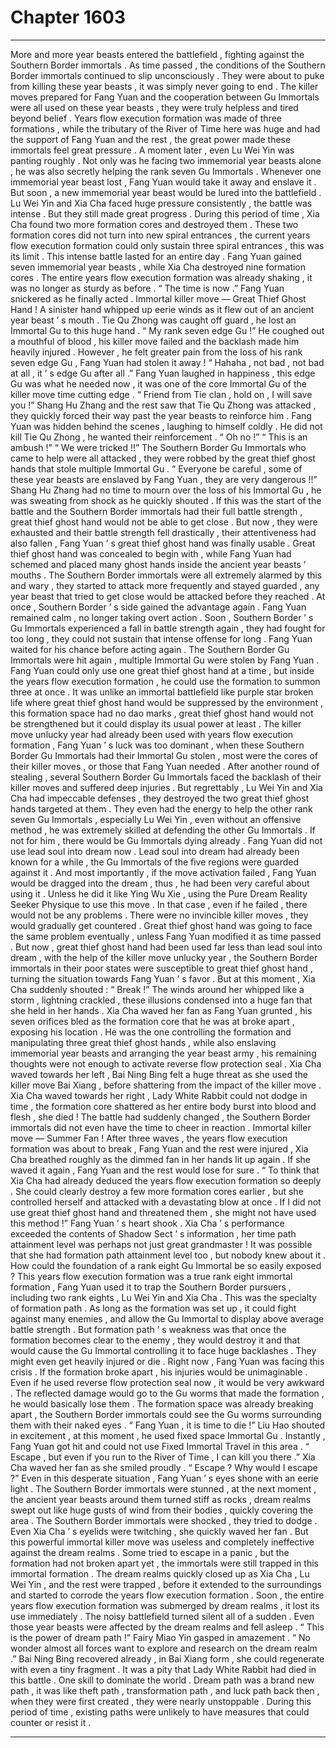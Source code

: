
# Chapter 1603


---

More and more year beasts entered the battlefield , fighting against the Southern Border immortals .
As time passed , the conditions of the Southern Border immortals continued to slip unconsciously .
They were about to puke from killing these year beasts , it was simply never going to end . The killer moves prepared for Fang Yuan and the cooperation between Gu Immortals were all used on these year beasts , they were truly helpless and tired beyond belief .
Years flow execution formation was made of three formations , while the tributary of the River of Time here was huge and had the support of Fang Yuan and the rest , the great power made these immortals feel great pressure .
A moment later , even Lu Wei Yin was panting roughly . Not only was he facing two immemorial year beasts alone , he was also secretly helping the rank seven Gu Immortals .
Whenever one immemorial year beast lost , Fang Yuan would take it away and enslave it . But soon , a new immemorial year beast would be lured into the battlefield .
Lu Wei Yin and Xia Cha faced huge pressure consistently , the battle was intense .
But they still made great progress . During this period of time , Xia Cha found two more formation cores and destroyed them . These two formation cores did not turn into new spiral entrances , the current years flow execution formation could only sustain three spiral entrances , this was its limit .
This intense battle lasted for an entire day .
Fang Yuan gained seven immemorial year beasts , while Xia Cha destroyed nine formation cores .
The entire years flow execution formation was already shaking , it was no longer as sturdy as before .
“ The time is now .” Fang Yuan snickered as he finally acted .
Immortal killer move — Great Thief Ghost Hand !
A sinister hand whipped up eerie winds as it flew out of an ancient year beast ’ s mouth . Tie Qu Zhong was caught off guard , he lost an Immortal Gu to this huge hand .
“ My rank seven edge Gu !” He coughed out a mouthful of blood , his killer move failed and the backlash made him heavily injured . However , he felt greater pain from the loss of his rank seven edge Gu , Fang Yuan had stolen it away !
“ Hahaha , not bad , not bad at all , it ’ s edge Gu after all .” Fang Yuan laughed in happiness , this edge Gu was what he needed now , it was one of the core Immortal Gu of the killer move time cutting edge .
“ Friend from Tie clan , hold on , I will save you !” Shang Hu Zhang and the rest saw that Tie Qu Zhong was attacked , they quickly forced their way past the year beasts to reinforce him .
Fang Yuan was hidden behind the scenes , laughing to himself coldly .
He did not kill Tie Qu Zhong , he wanted their reinforcement .
“ Oh no !”
“ This is an ambush !”
“ We were tricked !!”
The Southern Border Gu Immortals who came to help were all attacked , they were robbed by the great thief ghost hands that stole multiple Immortal Gu .
“ Everyone be careful , some of these year beasts are enslaved by Fang Yuan , they are very dangerous !!” Shang Hu Zhang had no time to mourn over the loss of his Immortal Gu , he was sweating from shock as he quickly shouted .
If this was the start of the battle and the Southern Border immortals had their full battle strength , great thief ghost hand would not be able to get close . But now , they were exhausted and their battle strength fell drastically , their attentiveness had also fallen , Fang Yuan ’ s great thief ghost hand was finally usable .
Great thief ghost hand was concealed to begin with , while Fang Yuan had schemed and placed many ghost hands inside the ancient year beasts ’ mouths .
The Southern Border immortals were all extremely alarmed by this and wary , they started to attack more frequently and stayed guarded , any year beast that tried to get close would be attacked before they reached .
At once , Southern Border ’ s side gained the advantage again .
Fang Yuan remained calm , no longer taking overt action .
Soon , Southern Border ’ s Gu Immortals experienced a fall in battle strength again , they had fought for too long , they could not sustain that intense offense for long .
Fang Yuan waited for his chance before acting again .
The Southern Border Gu Immortals were hit again , multiple Immortal Gu were stolen by Fang Yuan .
Fang Yuan could only use one great thief ghost hand at a time , but inside the years flow execution formation , he could use the formation to summon three at once .
It was unlike an immortal battlefield like purple star broken life where great thief ghost hand would be suppressed by the environment , this formation space had no dao marks , great thief ghost hand would not be strengthened but it could display its usual power at least .
The killer move unlucky year had already been used with years flow execution formation , Fang Yuan ’ s luck was too dominant , when these Southern Border Gu Immortals had their Immortal Gu stolen , most were the cores of their killer moves , or those that Fang Yuan needed .
After another round of stealing , several Southern Border Gu Immortals faced the backlash of their killer moves and suffered deep injuries .
But regrettably , Lu Wei Yin and Xia Cha had impeccable defenses , they destroyed the two great thief ghost hands targeted at them . They even had the energy to help the other rank seven Gu Immortals , especially Lu Wei Yin , even without an offensive method , he was extremely skilled at defending the other Gu Immortals . If not for him , there would be Gu Immortals dying already .
Fang Yuan did not use lead soul into dream now .
Lead soul into dream had already been known for a while , the Gu Immortals of the five regions were guarded against it . And most importantly , if the move activation failed , Fang Yuan would be dragged into the dream , thus , he had been very careful about using it .
Unless he did it like Ying Wu Xie , using the Pure Dream Reality Seeker Physique to use this move . In that case , even if he failed , there would not be any problems .
There were no invincible killer moves , they would gradually get countered . Great thief ghost hand was going to face the same problem eventually , unless Fang Yuan modified it as time passed .
But now , great thief ghost hand had been used far less than lead soul into dream , with the help of the killer move unlucky year , the Southern Border immortals in their poor states were susceptible to great thief ghost hand , turning the situation towards Fang Yuan ’ s favor .
But at this moment , Xia Cha suddenly shouted : “ Break !”
The winds around her whipped like a storm , lightning crackled , these illusions condensed into a huge fan that she held in her hands .
Xia Cha waved her fan as Fang Yuan grunted , his seven orifices bled as the formation core that he was at broke apart , exposing his location . He was the one controlling the formation and manipulating three great thief ghost hands , while also enslaving immemorial year beasts and arranging the year beast army , his remaining thoughts were not enough to activate reverse flow protection seal .
Xia Cha waved towards her left , Bai Ning Bing felt a huge threat as she used the killer move Bai Xiang , before shattering from the impact of the killer move .
Xia Cha waved towards her right , Lady White Rabbit could not dodge in time , the formation core shattered as her entire body burst into blood and flesh , she died !
The battle had suddenly changed , the Southern Border immortals did not even have the time to cheer in reaction .
Immortal killer move — Summer Fan !
After three waves , the years flow execution formation was about to break , Fang Yuan and the rest were injured , Xia Cha breathed roughly as the dimmed fan in her hands lit up again .
If she waved it again , Fang Yuan and the rest would lose for sure .
“ To think that Xia Cha had already deduced the years flow execution formation so deeply . She could clearly destroy a few more formation cores earlier , but she controlled herself and attacked with a devastating blow at once . If I did not use great thief ghost hand and threatened them , she might not have used this method !” Fang Yuan ’ s heart shook .
Xia Cha ’ s performance exceeded the contents of Shadow Sect ’ s information , her time path attainment level was perhaps not just great grandmaster ! It was possible that she had formation path attainment level too , but nobody knew about it . How could the foundation of a rank eight Gu Immortal be so easily exposed ?
This years flow execution formation was a true rank eight immortal formation , Fang Yuan used it to trap the Southern Border pursuers , including two rank eights , Lu Wei Yin and Xia Cha .
This was the specialty of formation path .
As long as the formation was set up , it could fight against many enemies , and allow the Gu Immortal to display above average battle strength .
But formation path ’ s weakness was that once the formation becomes clear to the enemy , they would destroy it and that would cause the Gu Immortal controlling it to face huge backlashes . They might even get heavily injured or die .
Right now , Fang Yuan was facing this crisis . If the formation broke apart , his injuries would be unimaginable . Even if he used reverse flow protection seal now , it would be very awkward . The reflected damage would go to the Gu worms that made the formation , he would basically lose them .
The formation space was already breaking apart , the Southern Border immortals could see the Gu worms surrounding them with their naked eyes .
“ Fang Yuan , it is time to die !” Liu Hao shouted in excitement , at this moment , he used fixed space Immortal Gu .
Instantly , Fang Yuan got hit and could not use Fixed Immortal Travel in this area .
“ Escape , but even if you run to the River of Time , I can kill you there .” Xia Cha waved her fan as she smiled proudly .
“ Escape ? Why would I escape ?” Even in this desperate situation , Fang Yuan ’ s eyes shone with an eerie light .
The Southern Border immortals were stunned , at the next moment , the ancient year beasts around them turned stiff as rocks , dream realms swept out like huge gusts of wind from their bodies , quickly covering the area .
The Southern Border immortals were shocked , they tried to dodge .
Even Xia Cha ’ s eyelids were twitching , she quickly waved her fan .
But this powerful immortal killer move was useless and completely ineffective against the dream realms .
Some tried to escape in a panic , but the formation had not broken apart yet , the immortals were still trapped in this immortal formation .
The dream realms quickly closed up as Xia Cha , Lu Wei Yin , and the rest were trapped , before it extended to the surroundings and started to corrode the years flow execution formation .
Soon , the entire years flow execution formation was submerged by dream realms , it lost its use immediately .
The noisy battlefield turned silent all of a sudden .
Even those year beasts were affected by the dream realms and fell asleep .
“ This is the power of dream path !” Fairy Miao Yin gasped in amazement .
“ No wonder almost all forces want to explore and research on the dream realm .” Bai Ning Bing recovered already , in Bai Xiang form , she could regenerate with even a tiny fragment .
It was a pity that Lady White Rabbit had died in this battle .
One skill to dominate the world .
Dream path was a brand new path , it was like theft path , transformation path , and luck path back then , when they were first created , they were nearly unstoppable . During this period of time , existing paths were unlikely to have measures that could counter or resist it .

---

